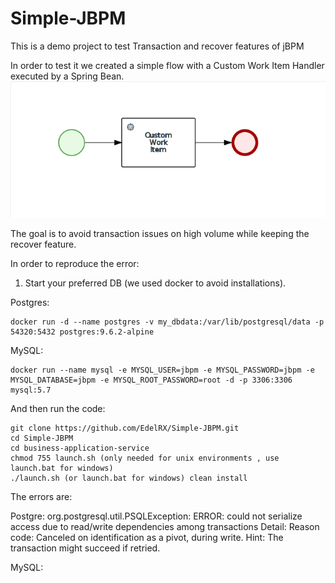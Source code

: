 # Simple-JBPM

This is a demo project to test Transaction and recover features of jBPM


In order to test it we created a simple flow with a Custom Work Item Handler executed by a Spring Bean.
![Workflow of the demo](test.png?raw=true)

The goal is to avoid transaction issues on high volume while keeping the recover feature.



In order to reproduce the error:

1) Start your preferred DB (we used docker to avoid installations).

Postgres:
```
docker run -d --name postgres -v my_dbdata:/var/lib/postgresql/data -p 54320:5432 postgres:9.6.2-alpine
```
MySQL:
```
docker run --name mysql -e MYSQL_USER=jbpm -e MYSQL_PASSWORD=jbpm -e MYSQL_DATABASE=jbpm -e MYSQL_ROOT_PASSWORD=root -d -p 3306:3306 mysql:5.7
```

And then run the code:
```
git clone https://github.com/EdelRX/Simple-JBPM.git
cd Simple-JBPM
cd business-application-service
chmod 755 launch.sh (only needed for unix environments , use launch.bat for windows)
./launch.sh (or launch.bat for windows) clean install
```


The errors are:

Postgre:
org.postgresql.util.PSQLException: ERROR: could not serialize access due to read/write dependencies among transactions
  Detail: Reason code: Canceled on identification as a pivot, during write.
  Hint: The transaction might succeed if retried.
  
MySQL:

